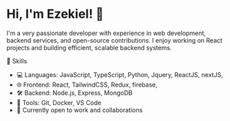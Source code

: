 # Hi, I'm Ezekiel! 👋

I'm a very passionate developer with experience in web development, backend services, and open-source contributions. I enjoy working on React projects and building efficient, scalable backend systems.

 🚀 Skills

- 💻 Languages: JavaScript, TypeScript, Python, Jquery, ReactJS, nextJS, 
- 🌐 Frontend: React, TailwindCSS, Redux, firebase, 
- 🛠 Backend: Node.js, Express, MongoDB
- 🔧 Tools: Git, Docker, VS Code
- 💞️ Currently open to work and collaborations
